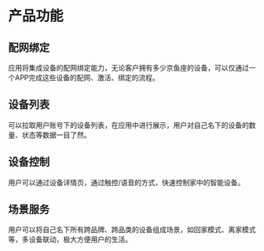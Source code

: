 # 产品功能

**配网绑定**
---
应用将集成设备的配网绑定能力，无论客户拥有多少京鱼座的设备，可以仅通过一个APP完成这些设备的配网、激活、绑定的流程。

**设备列表**
---
可以拉取用户账号下的设备列表，在应用中进行展示，用户对自己名下的设备的数量、状态等数据一目了然。

**设备控制**
---
用户可以通过设备详情页，通过触控/语音的方式，快速控制家中的智能设备。

**场景服务**
---
用户可以将自己名下所有跨品牌、跨品类的设备组成场景，如回家模式、离家模式等，多设备联动，极大方便用户的生活。
